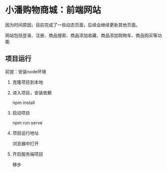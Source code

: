 # 小潘购物商城：前端网站

因为时间原因，目前完成了一些动态页面，后续会继续更新其他页面。

网站包括登录、注册、商品搜索、商品添加收藏、商品添加购物车、商品购买等功能

## 项目运行

前提：安装node环境

1. 克隆项目到本地

	

2. 进入项目，安装依赖

	npm install

3. 启动项目

	npm run serve

4. 项目运行地址

	浏览器中打开

5. 开启服务端项目

	移步 